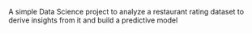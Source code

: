 A simple Data Science project to analyze a restaurant rating dataset to derive insights from it and build a predictive model
